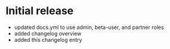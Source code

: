 # Initial release

- updated docs.yml to use admin, beta-user, and partner roles
- added changelog overview
- added this changelog entry
